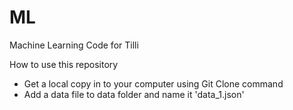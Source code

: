 # ML
Machine Learning Code for Tilli

How to use this repository
* Get a local copy in to your computer using Git Clone command
* Add a data file to data folder and name it 'data_1.json'

